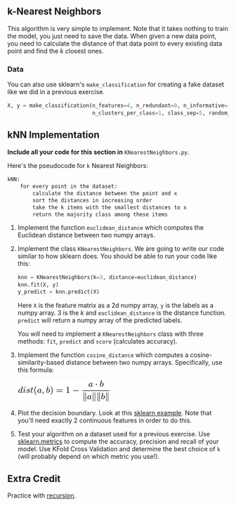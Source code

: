 ## k-Nearest Neighbors
This algorithm is very simple to implement. Note that it takes nothing to train the model, you just need to save the data. When given a new data point, you need to calculate the distance of that data point to every existing data point and find the *k* closest ones.

### Data

You can also use sklearn's `make_classification` for creating a fake dataset like we did in a previous exercise.

```python
X, y = make_classification(n_features=4, n_redundant=0, n_informative=1,
                           n_clusters_per_class=1, class_sep=5, random_state=5)
```

## kNN Implementation

**Include all your code for this section in** `KNearestNeighbors.py`.

Here's the pseudocode for `k` Nearest Neighbors:

    kNN:
        for every point in the dataset:
            calculate the distance between the point and x
            sort the distances in increasing order
            take the k items with the smallest distances to x
            return the majority class among these items

1. Implement the function `euclidean_distance` which computes the Euclidean distance between two numpy arrays.

2. Implement the class `KNearestNeighbors`. We are going to write our code similar to how sklearn does. You should be able to run your code like this:

    ```python
    knn = KNearestNeighbors(k=3, distance=euclidean_distance)
    knn.fit(X, y)
    y_predict = knn.predict(X)
    ```

    Here `X` is the feature matrix as a 2d numpy array, `y` is the labels as a numpy array. 3 is the *k* and `euclidean_distance` is the distance function. `predict` will return a numpy array of the predicted labels.

    You will need to implement a `KNearestNeighbors` class with three methods: `fit`, `predict` and `score` (calculates accuracy).

3. Implement the function `cosine_distance` which computes a cosine-similarity-based distance between two numpy arrays. Specifically, use this formula:

    ![cosine distance](images/cosine.png)

4. Plot the decision boundary. Look at this [sklearn example](http://scikit-learn.org/stable/auto_examples/neighbors/plot_classification.html#example-neighbors-plot-classification-py). Note that you'll need exactly 2 continuous features in order to do this.

5. Test your algorithm on a dataset used for a previous exercise. Use [sklearn.metrics](http://scikit-learn.org/stable/modules/classes.html#module-sklearn.metrics) to compute the accuracy, precision and recall of your model. Use KFold Cross Validation and determine the best choice of `k` (will probably depend on which metric you use!).


## Extra Credit

Practice with [recursion](https://github.com/zipfian/welcome/tree/master/readings/recursion).
